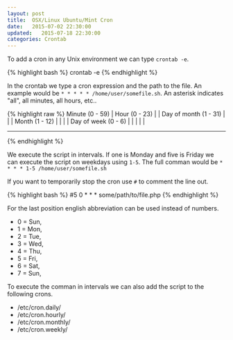 ```yaml
---
layout: post
title:  OSX/Linux Ubuntu/Mint Cron
date:   2015-07-02 22:30:00
updated:   2015-07-18 22:30:00
categories: Crontab
---
```


To add a cron in any Unix environment we can type `crontab -e`.

{% highlight bash %}
crontab -e
{% endhighlight %}

In the crontab we type a cron expression and the path to the file. An example
would be `* * * * * /home/user/somefile.sh`. An asterisk indicates "all", all minutes,
all hours, etc..

 {% highlight raw %}
 Minute (0 - 59)
  |  Hour (0 - 23)
  |  |  Day of month (1 - 31)
  |  |  |  Month (1 - 12)
  |  |  |  |  Day of week (0 - 6)
  |  |  |  |  |
  *  *  *  *  *
 {% endhighlight %}

 We execute the script in intervals. If one is Monday and five is Friday we can
 execute the script on weekdays using `1-5`. The full comman would be `* * * * 1-5 /home/user/somefile.sh`

If you want to temporarily stop the cron use `#` to comment the line out.

 {% highlight bash %}
 #5 0 * * * some/path/to/file.php
 {% endhighlight %}

For the last position english abbreviation can be used instead of numbers.

* 0 = Sun,
* 1 = Mon,
* 2 = Tue,
* 3 = Wed,
* 4 = Thu,
* 5 = Fri,
* 6 = Sat,
* 7 = Sun,

To execute the comman in intervals we can also add the script to the following crons.

* /etc/cron.daily/
* /etc/cron.hourly/
* /etc/cron.monthly/
* /etc/cron.weekly/

